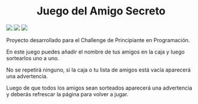 <h1 align="center"> Juego del Amigo Secreto</h1>
 <p align="left">
   <img src="https://img.shields.io/badge/aluraLATAM-blue">
   <img src="https://img.shields.io/badge/ONE-Oracle_next_education-orange">
   <img src="https://img.shields.io/badge/Status-Finalizado!-blue">
   </p>

Proyecto desarrollado para el Challenge de Principiante en Programación.

<p>En este juego puedes añadir el nombre de tus amigos en la caja y luego sortearlos uno a uno.</p>
<p>No se repetirá ninguno, si la caja o tu lista de amigos está vacía aparecerá una advertencia.</p>
<p>Luego de que todos los amigos sean sorteados aparecerá una advertencia y deberás refrescar la página para volver a jugar.</p>

